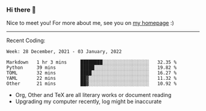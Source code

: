 ### Hi there 👋

Nice to meet you! For more about me, see you on [my homepage](https://jiayipan.me) :)

---

Recent Coding:
<!--START_SECTION:waka-->
```text
Week: 28 December, 2021 - 03 January, 2022

Markdown   1 hr 3 mins     ████████░░░░░░░░░░░░░░░░░   32.35 % 
Python     39 mins         █████░░░░░░░░░░░░░░░░░░░░   19.82 % 
TOML       32 mins         ████░░░░░░░░░░░░░░░░░░░░░   16.27 % 
YAML       22 mins         ██▓░░░░░░░░░░░░░░░░░░░░░░   11.32 % 
Other      21 mins         ██▓░░░░░░░░░░░░░░░░░░░░░░   10.92 % 
```
<!--END_SECTION:waka-->
- Org, Other and TeX are all literary works or document reading
- Upgrading my computer recently, log might be inaccurate
